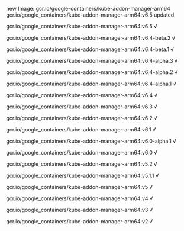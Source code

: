 new Image: gcr.io/google-containers/kube-addon-manager-arm64
gcr.io/google_containers/kube-addon-manager-arm64:v6.5 updated 

gcr.io/google_containers/kube-addon-manager-arm64:v6.5 √

gcr.io/google_containers/kube-addon-manager-arm64:v6.4-beta.2 √

gcr.io/google_containers/kube-addon-manager-arm64:v6.4-beta.1 √

gcr.io/google_containers/kube-addon-manager-arm64:v6.4-alpha.3 √

gcr.io/google_containers/kube-addon-manager-arm64:v6.4-alpha.2 √

gcr.io/google_containers/kube-addon-manager-arm64:v6.4-alpha.1 √

gcr.io/google_containers/kube-addon-manager-arm64:v6.4 √

gcr.io/google_containers/kube-addon-manager-arm64:v6.3 √

gcr.io/google_containers/kube-addon-manager-arm64:v6.2 √

gcr.io/google_containers/kube-addon-manager-arm64:v6.1 √

gcr.io/google_containers/kube-addon-manager-arm64:v6.0-alpha.1 √

gcr.io/google_containers/kube-addon-manager-arm64:v6.0 √

gcr.io/google_containers/kube-addon-manager-arm64:v5.2 √

gcr.io/google_containers/kube-addon-manager-arm64:v5.1.1 √

gcr.io/google_containers/kube-addon-manager-arm64:v5 √

gcr.io/google_containers/kube-addon-manager-arm64:v4 √

gcr.io/google_containers/kube-addon-manager-arm64:v3 √

gcr.io/google_containers/kube-addon-manager-arm64:v2 √

